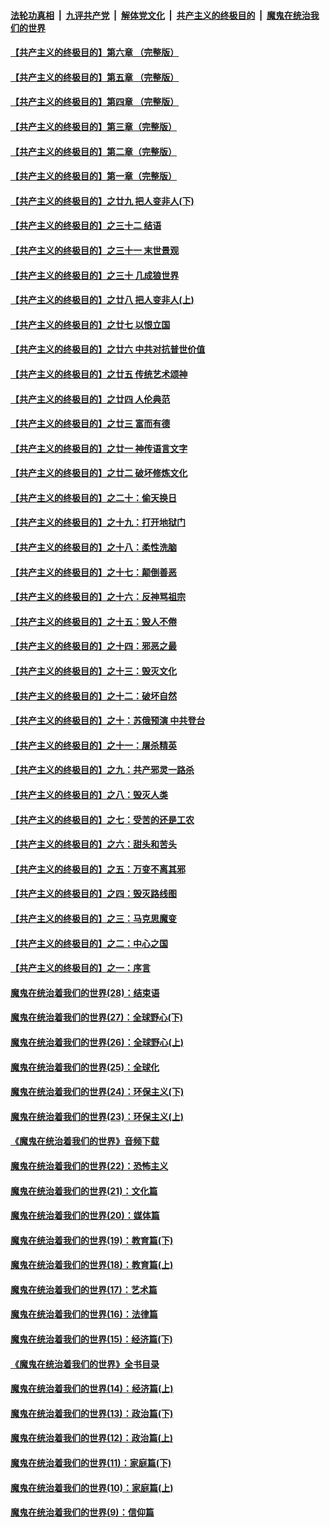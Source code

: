 

####  [法轮功真相](../../../../basic/blob/master/README.md?t=06281802) &nbsp;|&nbsp; [九评共产党](../../../../9ping.md/blob/master/README.md?t=06281802) &nbsp;|&nbsp; [解体党文化](../../../../jtdwh.md/blob/master/README.md?t=06281802)  &nbsp;|&nbsp; [共产主义的终极目的](../../../../gczydzjmd.md/blob/master/README.md?t=06281802) &nbsp;|&nbsp; [魔鬼在统治我们的世界](../../../../mgztzwmdsj.md/blob/master/README.md?t=06281802) 

#### [【共产主义的终极目的】第六章 （完整版）](../pages/nsc422/n11428913.md?t=06281802) 

#### [【共产主义的终极目的】第五章 （完整版）](../pages/nsc422/n11428912.md?t=06281802) 

#### [【共产主义的终极目的】第四章 （完整版）](../pages/nsc422/n11428907.md?t=06281802) 

#### [【共产主义的终极目的】第三章（完整版）](../pages/nsc422/n11428848.md?t=06281802) 

#### [【共产主义的终极目的】第二章（完整版）](../pages/nsc422/n11428831.md?t=06281802) 

#### [【共产主义的终极目的】第一章（完整版）](../pages/nsc422/n11417651.md?t=06281802) 

#### [【共产主义的终极目的】之廿九 把人变非人(下)](../pages/nsc422/n11344140.md?t=06281802) 

#### [【共产主义的终极目的】之三十二 结语](../pages/nsc422/n11360535.md?t=06281802) 

#### [【共产主义的终极目的】之三十一 末世景观](../pages/nsc422/n11351129.md?t=06281802) 

#### [【共产主义的终极目的】之三十 几成狼世界](../pages/nsc422/n11348280.md?t=06281802) 

#### [【共产主义的终极目的】之廿八 把人变非人(上)](../pages/nsc422/n11340492.md?t=06281802) 

#### [【共产主义的终极目的】之廿七 以恨立国](../pages/nsc422/n11336944.md?t=06281802) 

#### [【共产主义的终极目的】之廿六 中共对抗普世价值](../pages/nsc422/n11324785.md?t=06281802) 

#### [【共产主义的终极目的】之廿五 传统艺术颂神](../pages/nsc422/n11296396.md?t=06281802) 

#### [【共产主义的终极目的】之廿四 人伦典范](../pages/nsc422/n11296397.md?t=06281802) 

#### [【共产主义的终极目的】之廿三 富而有德](../pages/nsc422/n11283598.md?t=06281802) 

#### [【共产主义的终极目的】之廿一 神传语言文字](../pages/nsc422/n11263265.md?t=06281802) 

#### [【共产主义的终极目的】之廿二 破坏修炼文化](../pages/nsc422/n11245728.md?t=06281802) 

#### [【共产主义的终极目的】之二十：偷天换日](../pages/nsc422/n11238846.md?t=06281802) 

#### [【共产主义的终极目的】之十九：打开地狱门](../pages/nsc422/n11206376.md?t=06281802) 

#### [【共产主义的终极目的】之十八：柔性洗脑](../pages/nsc422/n11199994.md?t=06281802) 

#### [【共产主义的终极目的】之十七：颠倒善恶](../pages/nsc422/n11179782.md?t=06281802) 

#### [【共产主义的终极目的】之十六：反神骂祖宗](../pages/nsc422/n11166798.md?t=06281802) 

#### [【共产主义的终极目的】之十五：毁人不倦](../pages/nsc422/n11166792.md?t=06281802) 

#### [【共产主义的终极目的】之十四：邪恶之最](../pages/nsc422/n11150249.md?t=06281802) 

#### [【共产主义的终极目的】之十三：毁灭文化](../pages/nsc422/n11135227.md?t=06281802) 

#### [【共产主义的终极目的】之十二：破坏自然](../pages/nsc422/n11135214.md?t=06281802) 

#### [【共产主义的终极目的】之十：苏俄预演 中共登台](../pages/nsc422/n11118424.md?t=06281802) 

#### [【共产主义的终极目的】之十一：屠杀精英](../pages/nsc422/n11118442.md?t=06281802) 

#### [【共产主义的终极目的】之九：共产邪灵一路杀](../pages/nsc422/n11114139.md?t=06281802) 

#### [【共产主义的终极目的】之八：毁灭人类](../pages/nsc422/n11108503.md?t=06281802) 

#### [【共产主义的终极目的】之七：受苦的还是工农](../pages/nsc422/n11101809.md?t=06281802) 

#### [【共产主义的终极目的】之六：甜头和苦头](../pages/nsc422/n11096971.md?t=06281802) 

#### [【共产主义的终极目的】之五：万变不离其邪](../pages/nsc422/n11091285.md?t=06281802) 

#### [【共产主义的终极目的】之四：毁灭路线图](../pages/nsc422/n11086284.md?t=06281802) 

#### [【共产主义的终极目的】之三：马克思魔变](../pages/nsc422/n11061941.md?t=06281802) 

#### [【共产主义的终极目的】之二：中心之国](../pages/nsc422/n11047728.md?t=06281802) 

#### [【共产主义的终极目的】之一：序言](../pages/nsc422/n11086077.md?t=06281802) 

#### [魔鬼在统治着我们的世界(28)：结束语](../pages/nsc422/n10936246.md?t=06281802) 

#### [魔鬼在统治着我们的世界(27)：全球野心(下)](../pages/nsc422/n10928319.md?t=06281802) 

#### [魔鬼在统治着我们的世界(26)：全球野心(上)](../pages/nsc422/n10900318.md?t=06281802) 

#### [魔鬼在统治着我们的世界(25)：全球化](../pages/nsc422/n10788205.md?t=06281802) 

#### [魔鬼在统治着我们的世界(24)：环保主义(下)](../pages/nsc422/n10695307.md?t=06281802) 

#### [魔鬼在统治着我们的世界(23)：环保主义(上)](../pages/nsc422/n10688613.md?t=06281802) 

#### [《魔鬼在统治着我们的世界》音频下载](../pages/nsc422/n10635553.md?t=06281802) 

#### [魔鬼在统治着我们的世界(22)：恐怖主义](../pages/nsc422/n10614727.md?t=06281802) 

#### [魔鬼在统治着我们的世界(21)：文化篇](../pages/nsc422/n10597706.md?t=06281802) 

#### [魔鬼在统治着我们的世界(20)：媒体篇](../pages/nsc422/n10586579.md?t=06281802) 

#### [魔鬼在统治着我们的世界(19)：教育篇(下)](../pages/nsc422/n10564808.md?t=06281802) 

#### [魔鬼在统治着我们的世界(18)：教育篇(上)](../pages/nsc422/n10526970.md?t=06281802) 

#### [魔鬼在统治着我们的世界(17)：艺术篇](../pages/nsc422/n10499093.md?t=06281802) 

#### [魔鬼在统治着我们的世界(16)：法律篇](../pages/nsc422/n10485969.md?t=06281802) 

#### [魔鬼在统治着我们的世界(15)：经济篇(下)](../pages/nsc422/n10469975.md?t=06281802) 

#### [《魔鬼在统治着我们的世界》全书目录](../pages/nsc422/n10464261.md?t=06281802) 

#### [魔鬼在统治着我们的世界(14)：经济篇(上)](../pages/nsc422/n10457370.md?t=06281802) 

#### [魔鬼在统治着我们的世界(13)：政治篇(下)](../pages/nsc422/n10448270.md?t=06281802) 

#### [魔鬼在统治着我们的世界(12)：政治篇(上)](../pages/nsc422/n10444576.md?t=06281802) 

#### [魔鬼在统治着我们的世界(11)：家庭篇(下)](../pages/nsc422/n10440961.md?t=06281802) 

#### [魔鬼在统治着我们的世界(10)：家庭篇(上)](../pages/nsc422/n10435448.md?t=06281802) 

#### [魔鬼在统治着我们的世界(9)：信仰篇](../pages/nsc422/n10432159.md?t=06281802) 

